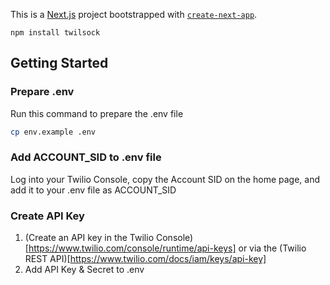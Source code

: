 This is a [Next.js](https://nextjs.org/) project bootstrapped with [`create-next-app`](https://github.com/vercel/next.js/tree/canary/packages/create-next-app).

```
npm install twilsock
```

## Getting Started

### Prepare .env

Run this command to prepare the .env file

```bash
cp env.example .env
```

### Add ACCOUNT_SID to .env file

Log into your Twilio Console, copy the Account SID on the home page, and add it to your .env file as ACCOUNT_SID

### Create API Key

1. (Create an API key in the Twilio Console)[https://www.twilio.com/console/runtime/api-keys] or via the (Twilio REST API)[https://www.twilio.com/docs/iam/keys/api-key]
2. Add API Key & Secret to .env

###
